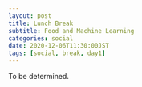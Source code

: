 ```yaml
---
layout: post
title: Lunch Break 
subtitle: Food and Machine Learning
categories: social
date: 2020-12-06T11:30:00JST
tags: [social, break, day1]
---
```


To be determined.
